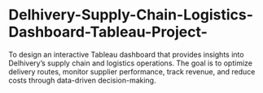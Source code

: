 # Delhivery-Supply-Chain-Logistics-Dashboard-Tableau-Project-
To design an interactive Tableau dashboard that provides insights into Delhivery’s supply chain and logistics operations. The goal is to optimize delivery routes, monitor supplier performance, track revenue, and reduce costs through data-driven decision-making.
